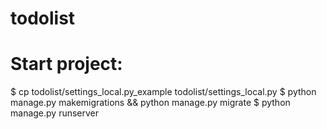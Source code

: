 # todolist

# Start project:
$ cp todolist/settings_local.py_example todolist/settings_local.py
$ python manage.py makemigrations && python manage.py migrate
$ python manage.py runserver